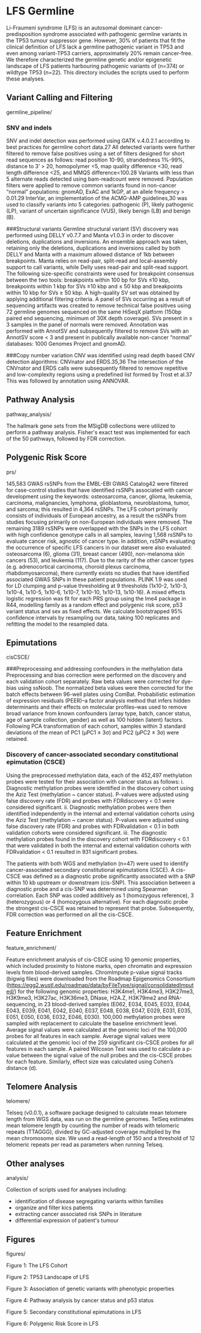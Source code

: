 # LFS Germline #

Li-Fraumeni syndrome (LFS) is an autosomal dominant cancer-predisposition syndrome associated with pathogenic germline variants in the TP53 tumour suppressor gene. However, 30% of patients that fit the clinical definition of LFS lack a germline pathogenic variant in TP53 and even among variant-TP53 carriers, approximately 20% remain cancer-free. We therefore characterized the germline genetic and/or epigenetic landscape of LFS patients harbouring pathogenic variants of (n=374) or wildtype TP53 (n=22). This directory includes the scripts used to perform these analyses.

## Variant Calling and Filtering ##

germline_pipeline/

### SNV and indels ###
SNV and indel detection was performed using GATK v.4.0.2.1 according to best practices for germline cohort data.27 All detected variants were further filtered to remove false positives using a set of filters designed for short read sequences as follows: read position 10-90, strandedness 1%-99%, distance to 3’ > 20, homopolymer <5, map quality difference <30, read length difference <25, and MMQS difference<100.28 Variants with less than 5 alternate reads detected using bam-readcount were removed. Population filters were applied to remove common variants found in non-cancer “normal” populations: gnomAD, ExAC and 1kGP, at an allele frequency > 0.01.29 InterVar, an implementation of the ACMG-AMP guidelines,30 was used to classify variants into 5 categories: pathogenic (P), likely pathogenic (LP), variant of uncertain significance (VUS), likely benign (LB) and benign (B). 

###Structural variants
Germline structural variant (SV) discovery was performed using DELLY v0.7.7 and Manta v1.0.3 in order to discover deletions, duplications and inversions. An ensemble approach was taken, retaining only the deletions, duplications and inversions called by both DELLY and Manta with a maximum allowed distance of 1kb between breakpoints. Manta relies on read-pair, split-read and local-assembly support to call variants, while Delly uses read-pair and split-read support. The following size-specific constraints were used for breakpoint consensus between the two tools: breakpoints within 100 bp for SVs ≤10 kbp, breakpoints within 1 kbp for SVs ≥10 kbp and ≤ 50 kbp and breakpoints within 10 kbp for SVs ≥ 50 kbp. A high-quality SV set was obtained by applying additional filtering criteria. A panel of SVs occurring as a result of sequencing artifacts was created to remove technical false positives using 72 germline genomes sequenced on the same HiSeqX platform (150bp paired end sequencing, minimum of 30X depth coverage). SVs present in ≥ 3 samples in the panel of normals were removed. Annotation was performed with AnnotSV and subsequently filtered to remove SVs with an AnnotSV score < 3 and present in publically available non-cancer “normal” databases: 1000 Genomes Project and gnomAD.

###Copy number variation
CNV was identified using read depth based CNV detection algorithms: CNVnator and ERDS.35,36 The intersection of the CNVnator and ERDS calls were subsequently filtered to remove repetitive and low-complexity regions using a predefined list formed by Trost et al.37 This was followed by annotation using ANNOVAR.

## Pathway Analysis ##

pathway_analysis/

The hallmark gene sets from the MSigDB collections were utilized to perform a pathway analysis. Fisher's exact test was implemented for each of the 50 pathways, followed by FDR correction.

## Polygenic Risk Score ##

prs/

145,583 GWAS rsSNPs from the EMBL-EBI GWAS Catalog42 were filtered for case-control studies that have identified rsSNPs associated with cancer development using the keywords: osteosarcoma, cancer, glioma, leukemia, carcinoma, malignancies, lymphoma, glioblastoma, neuroblastoma, tumor, and sarcoma; this resulted in 4,364 rsSNPs. The LFS cohort primarily consists of individuals of European ancestry, as a result the rsSNPs from studies focusing primarily on non-European individuals were removed. The remaining 3189 rsSNPs were overlapped with the SNPs in the LFS cohort with high confidence genotype calls in all samples, leaving 1,568 rsSNPs to evaluate cancer risk, agnostic of cancer type. In addition, rsSNPs evaluating the occurrence of specific LFS cancers in our dataset were also evaluated: osteosarcoma (6), glioma (31), breast cancer (490), non-melanoma skin cancers (53), and leukemia (117). Due to the rarity of the other cancer types (e.g. adrenocortical carcinoma, choroid plexus carcinoma, rhabdomyosarcoma), there currently exists no studies that have identified associated GWAS SNPs in these patient populations. PLINK 1.9 was used for LD clumping and p-value thresholding at 9 thresholds (1x10-2, 1x10-3, 1x10-4, 1x10-5, 1x10-6, 1x10-7, 1x10-10, 1x10-13, 1x10-16). A mixed effects logistic regression was fit for each PRS group using the lme4 package in R44, modelling family as a random effect and polygenic risk score, p53 variant status and sex as fixed effects. We calculate bootstrapped 95% confidence intervals by resampling our data, taking 100 replicates and refitting the model to the resampled data.


## Epimutations ##

cisCSCE/

###Preprocessing and addressing confounders in the methylation data
Preprocessing and bias correction were performed on the discovery and each validation cohort separately. Raw beta values were corrected for dye-bias using ssNoob. The normalized beta values were then corrected for the batch effects between 96-well plates using ComBat. Probabilistic estimation of expression residuals (PEER)–a factor analysis method that infers hidden determinants and their effects on molecular profiles–was used to remove broad variance from known confounders (array type, batch, cancer status, age of sample collection, gender) as well as 100 hidden (latent) factors. Following PCA transformation of each cohort, samples within 3 standard deviations of the mean of PC1 (μPC1 ± 3σ) and PC2 (μPC2 ± 3σ) were retained. 

### Discovery of cancer-associated secondary constitutional epimutation (CSCE) ###

Using the preprocessed methylation data, each of the 452,497 methylation probes were tested for their association with cancer status as follows:
i. Diagnostic methylation probes were identified in the discovery cohort using the Aziz Test (methylation ~ cancer status). P-values were adjusted using false discovery rate (FDR) and probes with FDRdiscovery < 0.1 were considered significant.
ii. Diagnostic methylation probes were then identified independently in the internal and external validation cohorts using the Aziz Test (methylation ~ cancer status). P-values were adjusted using false discovery rate (FDR) and probes with FDRvalidation < 0.1 in both validation cohorts were considered significant. 
iii. The diagnostic methylation probes found in the discovery cohort with FDRdiscovery < 0.1 that were validated in both the internal and external validation cohorts with FDRvalidation < 0.1 resulted in 931 significant probes. 

The patients with both WGS and methylation (n=47) were used to identify cancer-associated secondary constitutional epimutations (CSCE). A cis-CSCE was defined as a diagnostic probe significantly associated with a SNP within 10 kb upstream or downstream (cis-SNP). This association between a diagnostic probe and a cis-SNP was determined using Spearman correlation. Each SNP was coded additively as 1 (homozygous reference), 3 (heterozygous) or 4 (homozygous alternative). For each diagnostic probe the strongest cis-CSCE was retained to represent that probe. Subsequently, FDR correction was performed on all the cis-CSCE.

## Feature Enrichment ##

feature_enrichment/

Feature enrichment analysis of cis-CSCE using 10 genomic properties, which included proximity to histone marks, open chromatin and expression levels from blood-derived samples. ChromImpute p-value signal tracks (bigwig files) were downloaded from the Roadmap Epigenomics Consortium (https://egg2.wustl.edu/roadmap/data/byFileType/signal/consolidatedImputed/) for the following genomic properties: H3K4me1, H3K4me3, H3K27me3, H3K9me3, H3K27ac, H3K36me3, DNase, H2A.Z, H3K79me2 and RNA-sequencing, in 23 blood-derived samples (E062, E034, E045, E033, E044, E043, E039, E041, E042, E040, E037, E048, E038, E047, E029, E031, E035, E051, E050, E036, E032, E046, E030). 100,000 methylation probes were sampled with replacement to calculate the baseline enrichment level. Average signal values were calculated at the genomic loci of the 100,000 probes for all features in each sample. Average signal values were calculated at the genomic loci of the 259 significant cis-CSCE probes for all features in each sample. A paired Wilcoxon Test was used to calculate a p-value between the signal value of the null probes and the cis-CSCE probes for each feature. Similarly, effect size was calculated using Cohen’s distance (d).

## Telomere Analysis ##

telomere/

Telseq (v0.0.1), a software package designed to calculate mean telomere length from WGS data, was run on the germline genomes. TelSeq estimates mean telomere length by counting the number of reads with telomeric repeats (TTAGGG), divided by GC-adjusted coverage multiplied by the mean chromosome size. We used a read-length of 150 and a threshold of 12 telomeric repeats per read as parameters when running Telseq. 

## Other analyses ##

analysis/

Collection of scripts used for analyses including:

- identification of disease segregating variants within families
- organize and filter kics patients
- extracting cancer associated risk SNPs in literature
- differential expression of patient's tumour

## Figures ##

figures/

Figure 1: The LFS Cohort

Figure 2: TP53 Landscape of LFS

Figure 3: Association of genetic variants with phenotypic properties

Figure 4: Pathway analysis by cancer status and p53 status

Figure 5: Secondary constitutional epimutations in LFS

Figure 6: Polygenic Risk Score in LFS

